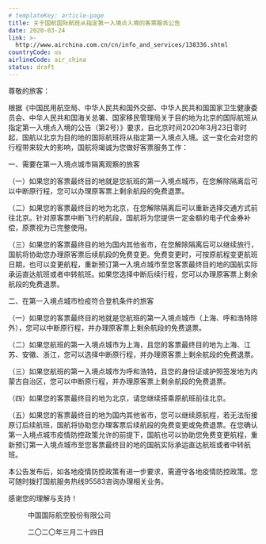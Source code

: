 ```yaml
---
# templateKey: article-page
title: 关于国航国际航班从指定第一入境点入境的客票服务公告
date: 2020-03-24
link: >-
  http://www.airchina.com.cn/cn/info_and_services/138336.shtml
countryCode: us
airlineCode: air_china
status: draft
---
```

<div class="serviceMsg">尊敬的旅客：

根据《中国民用航空局、中华人民共和国外交部、中华人民共和国国家卫生健康委员会、中华人民共和国海关总署、国家移民管理局关于目的地为北京的国际航班从指定第一入境点入境的公告（第2号）》要求，自北京时间2020年3月23日零时起，国航以北京为目的地的国际航班将从指定第一入境点入境。这一变化会对您的行程带来较大的影响，国航将竭诚为您做好客票服务工作：

一、需要在第一入境点城市隔离观察的旅客

（一）如果您的客票最终目的地就是您航班的第一入境点城市，在您解除隔离后可以中断原行程，您可以办理原客票上剩余航段的免费退票。

（二）如果您的客票最终目的地为北京，在您解除隔离后可以重新选择交通方式前往北京。针对原客票中断飞行的航段，国航将为您提供一定金额的电子代金券补偿，原票视为已完整使用。

（三）如果您的客票最终目的地为国内其他省市，在您解除隔离后可以继续旅行，国航将协助您办理原客票后续航段的免费变更。免费变更时，可按原航程变更航班日期，也可以变更航程，重新预订第一入境点城市至您客票最终目的地的国航实际承运直达航班或者中转航班。如果您选择中断后续行程，您可以办理原客票上剩余航段的免费退票。

二、在第一入境点城市检疫符合登机条件的旅客

（一）如果您的客票最终目的地就是您航班的第一入境点城市（上海、呼和浩特除外），您可以中断原行程，并办理原客票上剩余航段的免费退票。

（二）如果您航班的第一入境点城市为上海，且您的客票最终目的地为上海、江苏、安徽、浙江，您可以选择中断原行程，并办理原客票上剩余航段的免费退票。

（三）如果您航班的第一入境点城市为呼和浩特，且您的身份证或护照签发地为内蒙古自治区，您可以中断原行程，并办理原客票上剩余航段的免费退票。

（四）如果您的客票最终目的地为北京，请您继续搭乘原航班前往北京。

（五）如果您的客票最终目的地为国内其他省市，您可以继续原航程，若无法衔接原订后续航班，国航将协助您办理客票后续航段的免费变更或免费退票。在您确认第一入境点城市疫情防控政策允许的前提下，国航也可以协助您免费变更航程，重新预订第一入境点城市至您客票最终目的地的国航实际承运直达航班或者中转航班。

本公告发布后，如各地疫情防控政策有进一步要求，需遵守各地疫情防控政策。您可随时拨打国航服务热线95583咨询办理相关业务。

感谢您的理解与支持！

          中国国际航空股份有限公司

          二〇二〇年三月二十四日

</div>
